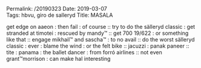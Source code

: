 Permalink: /20190323
Date: 2019-03-07  
Tags: hbvu, giro de salleryd
Title: MASALA
  
get edge on aaeon : then fail : of course :: try to do the sälleryd classic : get stranded at timotei : rescued by mandy™ :: get 700 19/622 : or something like that :: engage mikhail™ and sascha™ : to no avail :: do the worst sälleryd classic : ever : blame the wind : or the felt bike :: jacuzzi : panak paneer :: tite : panama : the ballet dancer : from forró airlines :: not even grant™morrison : can make hal interesting 